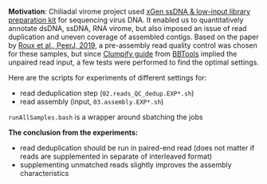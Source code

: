 **Motivation**: Chiliadal virome project used [xGen ssDNA & low-input library preparation kit](https://eu.idtdna.com/pages/products/next-generation-sequencing/workflow/xgen-ngs-library-preparation/dna-library-preparation/ssdna-low-input-dna-library-prep-kit)  for sequencing virus DNA.
It enabled us to quantitatively annotate dsDNA, ssDNA, RNA virome, but also imposed an issue of read duplication and uneven coverage of assembled contigs.
Based on the paper by [Roux et al., PeerJ, 2019](http://dx.doi.org/10.7717/peerj.6902), a pre-assembly read quality control was chosen for these samples,
but since [Clumpify guide](https://jgi.doe.gov/data-and-tools/software-tools/bbtools/bb-tools-user-guide/clumpify-guide/) from [BBTools](https://jgi.doe.gov/data-and-tools/software-tools/bbtools/bb-tools-user-guide/) implied the unpaired read input, a few tests were performed to find the optimal settings.

Here are the scripts for experiments of different settings for:
- read deduplication step (```02.reads_QC_dedup.EXP*.sh```)
- read assembly (input, ```03.assembly.EXP*.sh```)

```runAllSamples.bash``` is a wrapper around sbatching the jobs

**The conclusion from the experiments:**
- read deduplication should be run in paired-end read (does not matter if reads are supplemented in separate of interleaved format)
- supplementing unmatched reads slightly improves the assembly characteristics 
